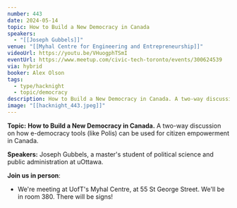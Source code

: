 ```yaml
---
number: 443
date: 2024-05-14
topic: How to Build a New Democracy in Canada
speakers:
  - "[[Joseph Gubbels]]"
venue: "[[Myhal Centre for Engineering and Entrepreneurship]]"
videoUrl: https://youtu.be/VHuogphTSmI
eventUrl: https://www.meetup.com/civic-tech-toronto/events/300624539
via: hybrid
booker: Alex Olson
tags:
  - type/hacknight
  - topic/democracy
description: How to Build a New Democracy in Canada. A two-way discussion on how e-democracy tools (like Polis) can be used for citizen empowerment in Canada.
image: "[[hacknight_443.jpeg]]"
---
```

**Topic:** **How to Build a New Democracy in Canada.** A two-way discussion on how e-democracy tools (like Polis) can be used for citizen empowerment in Canada.

**Speakers:** Joseph Gubbels, a master's student of political science and public administration at uOttawa.

**Join us in person**:

* We're meeting at UofT's Myhal Centre, at 55 St George Street. We'll be in room 380. There will be signs!
